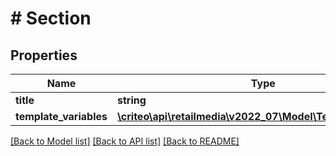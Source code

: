 # # Section

## Properties

Name | Type | Description | Notes
------------ | ------------- | ------------- | -------------
**title** | **string** |  |
**template_variables** | [**\criteo\api\retailmedia\v2022_07\Model\TemplateVariable[]**](TemplateVariable.md) |  |

[[Back to Model list]](../../README.md#models) [[Back to API list]](../../README.md#endpoints) [[Back to README]](../../README.md)
